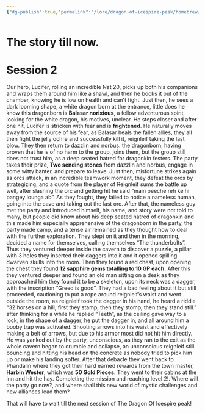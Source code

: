 ```yaml
---
{"dg-publish":true,"permalink":"/lore/dragon-of-icespire-peak/homebrew/session-recaps/session-2-recap/"}
---
```


# The story till now.

# Session 2

Our hero, Lucifer, rolling an incredible Nat 20, picks up both his companions and wraps them around him like a shawl, and then he books it out of the chamber, knowing he is low on health and can't fight. Just then, he sees a dark looming shape, a white dragon born at the entrance, little does he know this dragonborn is **Balasar norixious**, a fellow adventurous spirit, looking for the white dragon, his motives, unclear. He steps closer and after one hit, Lucifer is stricken with fear and is **frightened**. He naturally moves away from the source of his fear, as Balasar heals the fallen allies, they all then fight the jelly ochre and successfully kill it, reignleif taking the last blow. They then return to dazzlin and norbus. the dragonborn, having proven that he is of no harm to the group, joins them, but the group still does not trust him, as a deep seated hatred for dragonkin festers. The party takes their prize, **Two sending stones** from dazzlin and norbus, engage in some witty banter, and prepare to leave. Just then, misfortune strikes again as orcs attack, in an incredible teamwork moment, they defeat the orcs by strategizing, and a quote from the player of Reignleif sums the battle up well, after slashing the orc and getting hit he said “main peeche reh ke hi pangey lounga ab”. As they fought, they failed to notice a nameless human, going into the cave and taking out the last orc. After that, the nameless guy met the party and introduced himself, his name, and story were not told to many, but people did know about his deep seated hatred of dragonkin and this made him especially apprehensive of the dragonborn in the party, the party made camp, and a tense air remained as they thought how to deal with the further exploration. They slept on it and then in the morning, decided a name for themselves, calling themselves “The thunderbolts”. Thus they ventured deeper inside the cavern to discover a puzzle, a pillar with 3 holes they inserted their daggers into it and it opened spilling dwarven skulls into the room. Then they found a red chest, upon opening the chest they found **12 sapphire gems totalling to 10 GP each.** After this they ventured deeper and found an old man sitting on a desk as they approached him they found it to be a skeleton, upon its neck was a dagger, with the inscription “Greed is good”. They had a bad feeling about it but still proceeded, cautioning to put a rope around reignleif’s waist and went outside the room, as reignleif took the dagger in his hand, he heard a riddle “32 horses on a hill, first they stamp, then they stomp, then they stand still.” after thinking for a while he replied “Teeth”, as the ceiling gave way to a lock, in the shape of a dagger, he put the dagger in, and all around him a booby trap was activated. Shooting arrows into his waist and effectively making a belt of arrows, but due to his armor most did not hit him directly. He was yanked out by the party, unconscious, as they ran to the exit as the whole cavern began to crumble and collapse, an unconscious reignleif still bouncing and hitting his head on the concrete as nobody tried to pick him up or make his landing softer. After that debacle they went back to Phandalin where they got their hard earned rewards from the town master, **Harbin Wester**, which was **50 Gold Pieces**. They went to their cabins at the inn and hit the hay. Completing the mission and reaching level 2!. Where will the party go now?, and where shall this new world of mystic challenges and new alliances lead them?

That will have to wait till the next session of The Dragon Of Icespire peak!